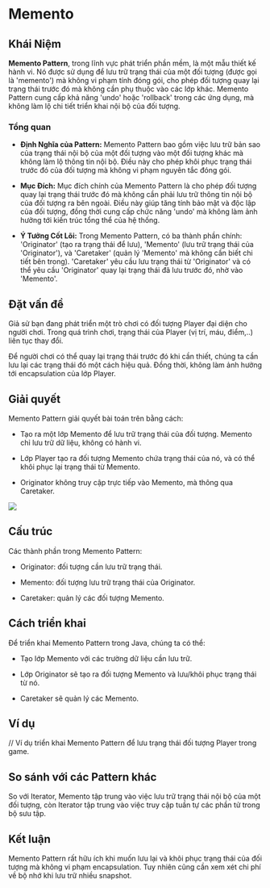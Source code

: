 # Memento

## Khái Niệm

**Memento Pattern**, trong lĩnh vực phát triển phần mềm, là một mẫu thiết kế hành vi. Nó được sử dụng để lưu trữ trạng thái của một đối tượng (được gọi là 'memento') mà không vi phạm tính đóng gói, cho phép đối tượng quay lại trạng thái trước đó mà không cần phụ thuộc vào các lớp khác. Memento Pattern cung cấp khả năng 'undo' hoặc 'rollback' trong các ứng dụng, mà không làm lộ chi tiết triển khai nội bộ của đối tượng.

### Tổng quan

- **Định Nghĩa của Pattern:** Memento Pattern bao gồm việc lưu trữ bản sao của trạng thái nội bộ của một đối tượng vào một đối tượng khác mà không làm lộ thông tin nội bộ. Điều này cho phép khôi phục trạng thái trước đó của đối tượng mà không vi phạm nguyên tắc đóng gói.

- **Mục Đích:** Mục đích chính của Memento Pattern là cho phép đối tượng quay lại trạng thái trước đó mà không cần phải lưu trữ thông tin nội bộ của đối tượng ra bên ngoài. Điều này giúp tăng tính bảo mật và độc lập của đối tượng, đồng thời cung cấp chức năng 'undo' mà không làm ảnh hưởng tới kiến trúc tổng thể của hệ thống.

- **Ý Tưởng Cốt Lõi:** Trong Memento Pattern, có ba thành phần chính: 'Originator' (tạo ra trạng thái để lưu), 'Memento' (lưu trữ trạng thái của 'Originator'), và 'Caretaker' (quản lý 'Memento' mà không cần biết chi tiết bên trong). 'Caretaker' yêu cầu lưu trạng thái từ 'Originator' và có thể yêu cầu 'Originator' quay lại trạng thái đã lưu trước đó, nhờ vào 'Memento'.

## Đặt vấn đề

Giả sử bạn đang phát triển một trò chơi có đối tượng Player đại diện cho người chơi. Trong quá trình chơi, trạng thái của Player (vị trí, máu, điểm,..) liên tục thay đổi.

Để người chơi có thể quay lại trạng thái trước đó khi cần thiết, chúng ta cần lưu lại các trạng thái đó một cách hiệu quả. Đồng thời, không làm ảnh hưởng tới encapsulation của lớp Player.

## Giải quyết

Memento Pattern giải quyết bài toán trên bằng cách:

- Tạo ra một lớp Memento để lưu trữ trạng thái của đối tượng. Memento chỉ lưu trữ dữ liệu, không có hành vi.

- Lớp Player tạo ra đối tượng Memento chứa trạng thái của nó, và có thể khôi phục lại trạng thái từ Memento.

- Originator không truy cập trực tiếp vào Memento, mà thông qua Caretaker.

![](https://refactoring.guru/images/patterns/diagrams/memento/structure.png)

## Cấu trúc

Các thành phần trong Memento Pattern:

- Originator: đối tượng cần lưu trữ trạng thái.

- Memento: đối tượng lưu trữ trạng thái của Originator.

- Caretaker: quản lý các đối tượng Memento.

## Cách triển khai

Để triển khai Memento Pattern trong Java, chúng ta có thể:

- Tạo lớp Memento với các trường dữ liệu cần lưu trữ.

- Lớp Originator sẽ tạo ra đối tượng Memento và lưu/khôi phục trạng thái từ nó.

- Caretaker sẽ quản lý các Memento.

## Ví dụ

// Ví dụ triển khai Memento Pattern để lưu trạng thái đối tượng Player trong game.

## So sánh với các Pattern khác

So với Iterator, Memento tập trung vào việc lưu trữ trạng thái nội bộ của một đối tượng, còn Iterator tập trung vào việc truy cập tuần tự các phần tử trong bộ sưu tập.

## Kết luận

Memento Pattern rất hữu ích khi muốn lưu lại và khôi phục trạng thái của đối tượng mà không vi phạm encapsulation. Tuy nhiên cũng cần xem xét chi phí về bộ nhớ khi lưu trữ nhiều snapshot.